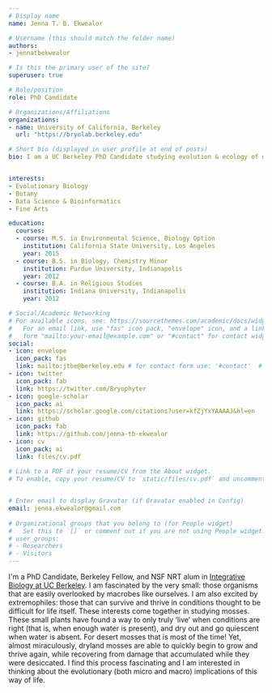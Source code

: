 ```yaml
---
# Display name
name: Jenna T. B. Ekwealor

# Username (this should match the folder name)
authors:
- jennatbekwealor

# Is this the primary user of the site?
superuser: true

# Role/position
role: PhD Candidate

# Organizations/Affiliations
organizations:
- name: University of California, Berkeley
  url: "https://bryolab.berkeley.edu"

# Short bio (displayed in user profile at end of posts)
bio: I am a UC Berkeley PhD Candidate studying evolution & ecology of desiccation-tolerant desert mosses.


interests:
- Evolutionary Biology
- Botany
- Data Science & Bioinformatics
- Fine Arts

education:
  courses:
  - course: M.S. in Environmental Science, Biology Option
    institution: California State University, Los Angeles
    year: 2015
  - course: B.S. in Biology, Chemistry Minor
    institution: Purdue University, Indianapolis
    year: 2012
  - course: B.A. in Religious Studies
    institution: Indiana University, Indianapolis
    year: 2012

# Social/Academic Networking
# For available icons, see: https://sourcethemes.com/academic/docs/widgets/#icons
#   For an email link, use "fas" icon pack, "envelope" icon, and a link in the
#   form "mailto:your-email@example.com" or "#contact" for contact widget.
social:
- icon: envelope
  icon_pack: fas
  link: mailto:jtbe@berkeley.edu # for contact form use: '#contact'  # For a direct email link, use "mailto:test@example.org".
- icon: twitter
  icon_pack: fab
  link: https://twitter.com/Bryophyter
- icon: google-scholar
  icon_pack: ai
  link: https://scholar.google.com/citations?user=kfZjYxYAAAAJ&hl=en
- icon: github
  icon_pack: fab
  link: https://github.com/jenna-tb-ekwealor
- icon: cv
  icon_pack: ai
  link: files/cv.pdf
  
# Link to a PDF of your resume/CV from the About widget.
# To enable, copy your resume/CV to `static/files/cv.pdf` and uncomment the lines below.  


# Enter email to display Gravatar (if Gravatar enabled in Config)
email: jenna.ekwealor@gmail.com
  
# Organizational groups that you belong to (for People widget)
#   Set this to `[]` or comment out if you are not using People widget.  
# user_groups:
# - Researchers
# - Visitors
---
```




I'm a PhD Candidate, Berkeley Fellow, and NSF NRT alum in <a href="https://https://ib.berkeley.edu" target="_blank">Integrative Biology at UC Berkeley</a>. I am fascinated by the very small: those organisms that are easily overlooked by macrobes like ourselves. I am also excited by extremophiles: those that can survive and thrive in conditions thought to be difficult for life itself. These interests come together in studying mosses. These small plants have found a way to only truly ‘live’ when conditions are right (that is, when enough water is present), and dry out and go quiescent when water is absent. For desert mosses that is most of the time! Yet, almost miraculously, dryland mosses are able to quickly begin to grow and thrive again, while recovering from damage that accumulated while they were desiccated. I find this process fascinating and I am interested in thinking about the evolutionary (both micro and macro) implications of this way of life.

